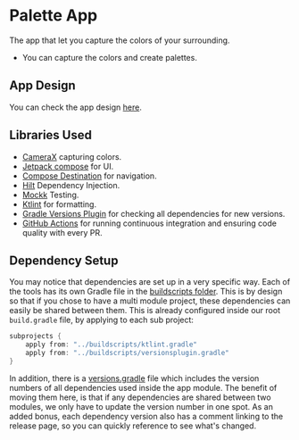 # Palette App

The app that let you capture the colors of your surrounding.
- You can capture the colors and create palettes.

## App Design
You can check the app design [here](https://www.figma.com/file/OBptiQdn5sc75R4K0ChFB6/Palette-Material-Theme).

## Libraries Used
* [CameraX](https://developer.android.com/training/camerax) capturing colors.
* [Jetpack compose](https://developer.android.com/jetpack/androidx/releases/compose) for UI.
* [Compose Destination](https://github.com/raamcosta/compose-destinations) for navigation.
* [Hilt](https://dagger.dev/hilt/) Dependency Injection.
* [Mockk](https://github.com/mockk/mockk) Testing.
* [Ktlint](/documentation/StaticAnalysis.md) for formatting.
* [Gradle Versions Plugin](/documentation/VersionsPlugin.md) for checking all dependencies for new versions.
* [GitHub Actions](/documentation/GitHubActions.md) for running continuous integration and ensuring code quality with every PR. 



## Dependency Setup

You may notice that dependencies are set up in a very specific way. Each of the tools has its own Gradle file in the [buildscripts folder](/buildscripts). This is by design so that if you chose to have a multi module project, these dependencies can easily be shared between them. This is already configured inside our root `build.gradle` file, by applying to each sub project:

```groovy
subprojects {
    apply from: "../buildscripts/ktlint.gradle"
    apply from: "../buildscripts/versionsplugin.gradle"
}
```

In addition, there is a [versions.gradle](/buildscripts/versions.gradle) file which includes the version numbers of all dependencies used inside the app module. The benefit of moving them here, is that if any dependencies are shared between two modules, we only have to update the version number in one spot. As an added bonus, each dependency version also has a comment linking to the release page, so you can quickly reference to see what's changed. 

